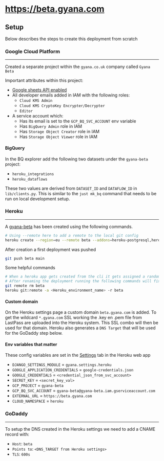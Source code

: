 # https://beta.gyana.com

## Setup

Below describes the steps to create this deployment from scratch

### Google Cloud Platform

---

Created a separate project within the `gyana.co.uk` company called `Gyana Beta`

Important attributes within this project:

- [Google sheets API enabled](https://console.cloud.google.com/marketplace/product/google/sheets.googleapis.com)
- All developer emails added in IAM with the following roles:
  - `Cloud KMS Admin`
  - `Cloud KMS CryptoKey Encrypter/Decrypter`
  - `Editor`
- A service account which:
  - Has its email is set to the `GCP_BQ_SVC_ACCOUNT` env variable
  - Has `BigQuery Admin` role in IAM
  - Has `Storage Object Creator` role in IAM
  - Has `Storage Object Viewer` role in IAM

#### **BigQuery**

In the BQ explorer add the following two datasets under the `gyana-beta` project:

- `heroku_integrations`
- `heroku_dataflows`

These two values are derived from `DATASET_ID` and `DATAFLOW_ID` in `lib/clients.py`. This is similar to the `just mk_bq` command that needs to be run on local development setup.

### Heroku

---

A [gyana-beta](https://dashboard.heroku.com/apps/gyana-beta) has been created using the following commands.

```zsh
# Using --remote here to add a remote to the local git config
heroku create --region=eu --remote beta --addons=heroku-postgresql,heroku-redis
```

After creation a first deployment was pushed

```zsh
git push beta main
```

Some helpful commands

```zsh
# When a heroku app gets created from the cli it gets assigned a random name
# After renaming the deployment running the following commands will fix the remote
git remote rm beta
heroku git:remote -a <Heroku_environment_name> -r beta
```

#### **Custom domain**

On the Heroku settings page a custom domain `beta.gyana.com` is added. To get the wildcard `*.gyana.com` SSL working the .key en .pem file from LastPass are uploaded into the Heroku system. This SSL combo will then be used for that domain. Heroku also generates a `DNS Target` that will be used for the GoDaddy step below.

#### **Env variables that matter**

These config variables are set in the [Settings](https://dashboard.heroku.com/apps/gyana-beta/settings) tab in the Heroku web app

- `DJANGO_SETTINGS_MODULE` = `gyana.settings.heroku`
- `GOOGLE_APPLICATION_CREDENTIALS` = `google-credentials.json`
- `GOOGLE_CREDENTIALS` = `<credential_json_from_svc_account>`
- `SECRET_KEY` = `<secret_key_val>`
- `GCP_PROJECT` = `gyana-beta`
- `GCP_BQ_SVC_ACCOUNT` = `gyana-beta@gyana-beta.iam.gserviceaccount.com`
- `EXTERNAL_URL` = `https://beta.gyana.com`
- `CLOUD_NAMESPACE` = `heroku`

### GoDaddy

---

To setup the DNS created in the Heroku settings we need to add a CNAME record with:

- `Host`: `beta`
- `Points to`: `<DNS_TARGET from Heroku settings>`
- `TLS`: `600s`

